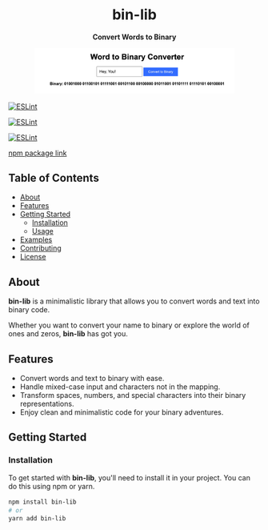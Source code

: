 <h1 align="center">bin-lib</h1>
<p align="center">
  <strong>Convert Words to Binary</strong>
</p>

<p align="center">
  <img src="lib.png" alt="Binary Code" width="400">
</p>

[<img src="https://img.shields.io/badge/ESLint-Passed-brightgreen" alt="ESLint">](https://www.npmjs.com/package/@sharshar/word-to-bin-lib)

[<img src="https://img.shields.io/badge/npm-v1.1.2-blue" alt="ESLint">](https://www.npmjs.com/package/@sharshar/word-to-bin-lib)

[<img src="https://img.shields.io/badge/license-MIT-blue" alt="ESLint">](https://www.npmjs.com/package/@sharshar/word-to-bin-lib)

[npm package link](https://www.npmjs.com/package/@sharshar/word-to-bin-lib)

## Table of Contents

- [About](#about)
- [Features](#features)
- [Getting Started](#getting-started)
  - [Installation](#installation)
  - [Usage](#usage)
- [Examples](#examples)
- [Contributing](#contributing)
- [License](#license)

## About

**bin-lib** is a minimalistic library that allows you to convert words and text into binary code. 

Whether you want to convert your name to binary or explore the world of ones and zeros, **bin-lib** has got you.

## Features

- Convert words and text to binary with ease.
- Handle mixed-case input and characters not in the mapping.
- Transform spaces, numbers, and special characters into their binary representations.
- Enjoy clean and minimalistic code for your binary adventures.

## Getting Started

### Installation

To get started with **bin-lib**, you'll need to install it in your project. You can do this using npm or yarn.

```bash
npm install bin-lib
# or
yarn add bin-lib
